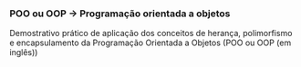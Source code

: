 ### POO ou OOP -> Programação orientada a objetos

Demostrativo prático de aplicação dos conceitos de herança, polimorfismo e encapsulamento da Programação Orientada a Objetos (POO ou OOP (em inglês))
